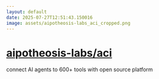 ```yaml
---
layout: default
date: 2025-07-27T12:51:43.150016
image: assets/aipotheosis-labs_aci_cropped.png
---
```


# [aipotheosis-labs/aci](https://github.com/aipotheosis-labs/aci)

connect AI agents to 600+ tools with open source platform
